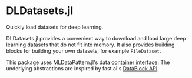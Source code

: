 # DLDatasets.jl

Quickly load datasets for deep learning.

DLDatasets.jl provides a convenient way to download and load large deep learning datasets that do not fit into memory. It also provides building blocks for building your own datasets, for example `FileDataset`.

This package uses MLDataPattern.jl's [data container interface](https://mldatapatternjl.readthedocs.io/en/latest/documentation/container.html). The underlying abstractions are inspired by fast.ai's [DataBlock API](https://docs.fast.ai/tutorial.datablock).
